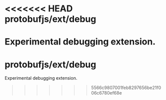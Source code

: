<<<<<<< HEAD
protobufjs/ext/debug
=========================

Experimental debugging extension.
=======
protobufjs/ext/debug
=========================

Experimental debugging extension.
>>>>>>> 5566c9807001feb8297656be21f006c6780ef68e
